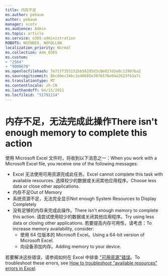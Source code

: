 ```yaml
---
title: 内存不足
ms.author: pebaum
author: pebaum
manager: scotv
ms.audience: Admin
ms.topic: article
ms.service: o365-administration
ROBOTS: NOINDEX, NOFOLLOW
localization_priority: Normal
ms.collection: Adm_O365
ms.custom:
- "2564"
- "9000678"
ms.openlocfilehash: 7e717f355152bb58285d3c0e817d2e0c12907ba2
ms.sourcegitcommit: 8bc60ec34bc1e40685e3976576e04a2623f63a7c
ms.translationtype: MT
ms.contentlocale: zh-CN
ms.lasthandoff: 04/15/2021
ms.locfileid: "51791114"
---
```

# <a name="there-isnt-enough-memory-to-complete-this-action"></a><span data-ttu-id="a641f-102">内存不足，无法完成此操作</span><span class="sxs-lookup"><span data-stu-id="a641f-102">There isn't enough memory to complete this action</span></span>

<span data-ttu-id="a641f-103">使用 Microsoft Excel 文件时，将收到以下消息之一：</span><span class="sxs-lookup"><span data-stu-id="a641f-103">When you work with a Microsoft Excel file, you receive one of the following messages:</span></span>

- <span data-ttu-id="a641f-104">Excel 无法使用可用资源完成此任务。</span><span class="sxs-lookup"><span data-stu-id="a641f-104">Excel cannot complete this task with available resources.</span></span> <span data-ttu-id="a641f-105">选择较少的数据或关闭其他应用程序。</span><span class="sxs-lookup"><span data-stu-id="a641f-105">Choose less data or close other applications.</span></span>
- <span data-ttu-id="a641f-106">内存不足</span><span class="sxs-lookup"><span data-stu-id="a641f-106">Out of Memory</span></span>
- <span data-ttu-id="a641f-107">系统资源不足，无法完全显示</span><span class="sxs-lookup"><span data-stu-id="a641f-107">Not enough System Resources to Display Completely</span></span>
- <span data-ttu-id="a641f-108">没有足够的内存来完成此操作。</span><span class="sxs-lookup"><span data-stu-id="a641f-108">There isn't enough memory to complete this action.</span></span> <span data-ttu-id="a641f-109">请尝试使用较少的数据或关闭其他应用程序。</span><span class="sxs-lookup"><span data-stu-id="a641f-109">Try using less data or closing other applications.</span></span> <span data-ttu-id="a641f-110">若要提高内存可用性，请考虑：</span><span class="sxs-lookup"><span data-stu-id="a641f-110">To increase memory availability, consider:</span></span> 
    - <span data-ttu-id="a641f-111">使用 64 位版本的 Microsoft Excel。</span><span class="sxs-lookup"><span data-stu-id="a641f-111">Using a 64-bit version of Microsoft Excel.</span></span>
    - <span data-ttu-id="a641f-112">向设备添加内存。</span><span class="sxs-lookup"><span data-stu-id="a641f-112">Adding memory to your device.</span></span>

<span data-ttu-id="a641f-113">若要解决这些错误，请参阅如何在 Excel 中排查 ["可用资源"错误](https://docs.microsoft.com/office/troubleshoot/excel/available-resources-errors)。</span><span class="sxs-lookup"><span data-stu-id="a641f-113">To troubleshoot these errors, see [How to troubleshoot "available resources" errors in Excel](https://docs.microsoft.com/office/troubleshoot/excel/available-resources-errors).</span></span>